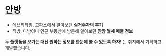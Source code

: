 # [안방](https://glaze-breadfruit-31f.notion.site/62819f01a79441189a8e94640cf2e8f3)

- 에브리타임, 고파스에서 알아보던 **실거주자의 후기**
- 직방, 다방이나 인근 부동산에 방문해 알아보던 **안암 월세 매물 정보**

**두 플랫폼을 오가는 대신 원하는 정보를 한눈에 볼 수 있도록 하자!** 는 취지에서 기획하고 개발했습니다.
